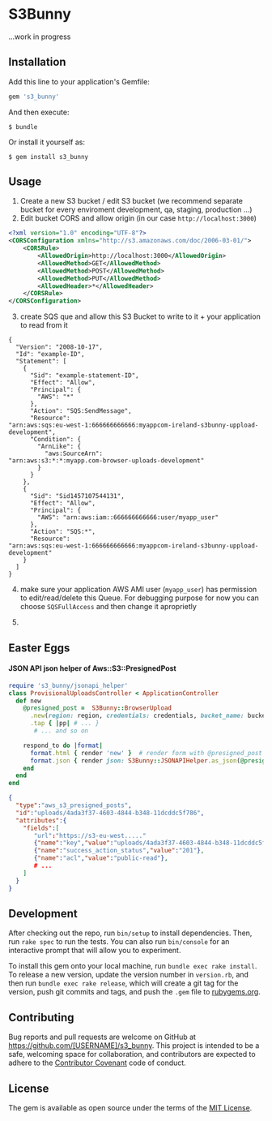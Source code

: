 # S3Bunny

...work in progress

## Installation

Add this line to your application's Gemfile:

```ruby
gem 's3_bunny'
```

And then execute:

    $ bundle

Or install it yourself as:

    $ gem install s3_bunny

## Usage

1. Create a new S3 bucket / edit S3 bucket (we recommend separate bucket for
   every enviroment development, qa, staging, production ...)
2. Edit bucket CORS and allow origin (in our case `http://localhost:3000`)

```xml
<?xml version="1.0" encoding="UTF-8"?>
<CORSConfiguration xmlns="http://s3.amazonaws.com/doc/2006-03-01/">
    <CORSRule>
        <AllowedOrigin>http://localhost:3000</AllowedOrigin>
        <AllowedMethod>GET</AllowedMethod>
        <AllowedMethod>POST</AllowedMethod>
        <AllowedMethod>PUT</AllowedMethod>
        <AllowedHeader>*</AllowedHeader>
    </CORSRule>
</CORSConfiguration>
```

3. create SQS que and allow this S3 Bucket to write to it + your
   application to read from it


```
{
  "Version": "2008-10-17",
  "Id": "example-ID",
  "Statement": [
    {
      "Sid": "example-statement-ID",
      "Effect": "Allow",
      "Principal": {
        "AWS": "*"
      },
      "Action": "SQS:SendMessage",
      "Resource":
"arn:aws:sqs:eu-west-1:666666666666:myappcom-ireland-s3bunny-uppload-development",
      "Condition": {
        "ArnLike": {
          "aws:SourceArn":
"arn:aws:s3:*:*:myapp.com-browser-uploads-development"
        }
      }
    },
    {
      "Sid": "Sid1457107544131",
      "Effect": "Allow",
      "Principal": {
        "AWS": "arn:aws:iam::666666666666:user/myapp_user"
      },
      "Action": "SQS:*",
      "Resource":
"arn:aws:sqs:eu-west-1:666666666666:myappcom-ireland-s3bunny-uppload-development"
    }
  ]
}
```

4. make sure your application AWS AMI user (`myapp_user`) has permission to edit/read/delete this Queue. For debugging purpose for now you can choose `SQSFullAccess`  and then change it aproprietly 

5. 


## Easter Eggs

#### JSON API json helper of Aws::S3::PresignedPost


```ruby
require 's3_bunny/jsonapi_helper'
class ProvisionalUploadsController < ApplicationController
  def new
    @presigned_post =  S3Bunny::BrowserUpload
      .new(region: region, credentials: credentials, bucket_name: bucket_name)
      .tap { |pp| # ... }
       # ... and so on

    respond_to do |format|
      format.html { render 'new' }  # render form with @presigned_post
      format.json { render json: S3Bunny::JSONAPIHelper.as_json(@presigned_post) } # json fields
    end
  end
end
```

```json
{
  "type":"aws_s3_presigned_posts",
  "id":"uploads/4ada3f37-4603-4844-b348-11dcddc5f786",
  "attributes":{
    "fields":[
       "url":"https://s3-eu-west....."
       {"name":"key","value":"uploads/4ada3f37-4603-4844-b348-11dcddc5f786"},
       {"name":"success_action_status","value":"201"},
       {"name":"acl","value":"public-read"},
       # ...
    ]
  }
}
```


## Development

After checking out the repo, run `bin/setup` to install dependencies. Then, run `rake spec` to run the tests. You can also run `bin/console` for an interactive prompt that will allow you to experiment.

To install this gem onto your local machine, run `bundle exec rake install`. To release a new version, update the version number in `version.rb`, and then run `bundle exec rake release`, which will create a git tag for the version, push git commits and tags, and push the `.gem` file to [rubygems.org](https://rubygems.org).

## Contributing

Bug reports and pull requests are welcome on GitHub at https://github.com/[USERNAME]/s3_bunny. This project is intended to be a safe, welcoming space for collaboration, and contributors are expected to adhere to the [Contributor Covenant](contributor-covenant.org) code of conduct.


## License

The gem is available as open source under the terms of the [MIT License](http://opensource.org/licenses/MIT).

